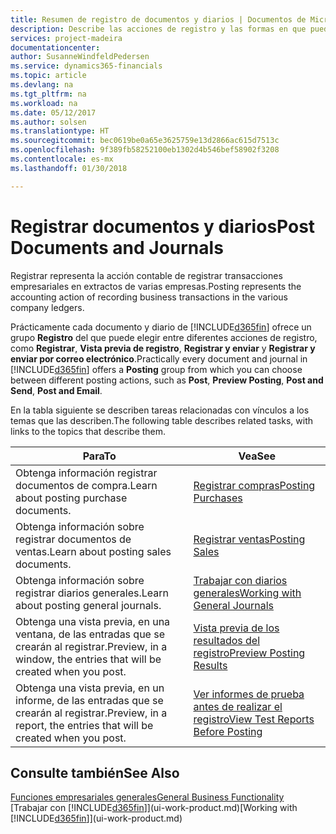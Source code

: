 ```yaml
---
title: Resumen de registro de documentos y diarios | Documentos de Microsoft
description: Describe las acciones de registro y las formas en que puede enviar documentos y diarios.
services: project-madeira
documentationcenter: 
author: SusanneWindfeldPedersen
ms.service: dynamics365-financials
ms.topic: article
ms.devlang: na
ms.tgt_pltfrm: na
ms.workload: na
ms.date: 05/12/2017
ms.author: solsen
ms.translationtype: HT
ms.sourcegitcommit: bec0619be0a65e3625759e13d2866ac615d7513c
ms.openlocfilehash: 9f389fb58252100eb1302d4b546bef58902f3208
ms.contentlocale: es-mx
ms.lasthandoff: 01/30/2018

---
```

# <a name="post-documents-and-journals"></a><span data-ttu-id="8204a-103">Registrar documentos y diarios</span><span class="sxs-lookup"><span data-stu-id="8204a-103">Post Documents and Journals</span></span>
<span data-ttu-id="8204a-104">Registrar representa la acción contable de registrar transacciones empresariales en extractos de varias empresas.</span><span class="sxs-lookup"><span data-stu-id="8204a-104">Posting represents the accounting action of recording business transactions in the various company ledgers.</span></span>

<span data-ttu-id="8204a-105">Prácticamente cada documento y diario de [!INCLUDE[d365fin](includes/d365fin_md.md)] ofrece un grupo **Registro** del que puede elegir entre diferentes acciones de registro, como **Registrar**, **Vista previa de registro**, **Registrar y enviar** y **Registrar y enviar por correo electrónico**.</span><span class="sxs-lookup"><span data-stu-id="8204a-105">Practically every document and journal in [!INCLUDE[d365fin](includes/d365fin_md.md)] offers a **Posting** group from which you can choose between different posting actions, such as **Post**, **Preview Posting**, **Post and Send**, **Post and Email**.</span></span>

<span data-ttu-id="8204a-106">En la tabla siguiente se describen tareas relacionadas con vínculos a los temas que las describen.</span><span class="sxs-lookup"><span data-stu-id="8204a-106">The following table describes related tasks, with links to the topics that describe them.</span></span>

| <span data-ttu-id="8204a-107">Para</span><span class="sxs-lookup"><span data-stu-id="8204a-107">To</span></span> | <span data-ttu-id="8204a-108">Vea</span><span class="sxs-lookup"><span data-stu-id="8204a-108">See</span></span> |
| --- | --- |
| <span data-ttu-id="8204a-109">Obtenga información registrar documentos de compra.</span><span class="sxs-lookup"><span data-stu-id="8204a-109">Learn about posting purchase documents.</span></span> |[<span data-ttu-id="8204a-110">Registrar compras</span><span class="sxs-lookup"><span data-stu-id="8204a-110">Posting Purchases</span></span>](ui-post-purchases.md) |
| <span data-ttu-id="8204a-111">Obtenga información sobre registrar documentos de ventas.</span><span class="sxs-lookup"><span data-stu-id="8204a-111">Learn about posting sales documents.</span></span> |[<span data-ttu-id="8204a-112">Registrar ventas</span><span class="sxs-lookup"><span data-stu-id="8204a-112">Posting Sales</span></span>](ui-post-sales.md) |
| <span data-ttu-id="8204a-113">Obtenga información sobre registrar diarios generales.</span><span class="sxs-lookup"><span data-stu-id="8204a-113">Learn about posting general journals.</span></span> |[<span data-ttu-id="8204a-114">Trabajar con diarios generales</span><span class="sxs-lookup"><span data-stu-id="8204a-114">Working with General Journals</span></span>](ui-work-general-journals.md) |
| <span data-ttu-id="8204a-115">Obtenga una vista previa, en una ventana, de las entradas que se crearán al registrar.</span><span class="sxs-lookup"><span data-stu-id="8204a-115">Preview, in a window, the entries that will be created when you post.</span></span> |[<span data-ttu-id="8204a-116">Vista previa de los resultados del registro</span><span class="sxs-lookup"><span data-stu-id="8204a-116">Preview Posting Results</span></span>](ui-how-preview-post-results.md) |
| <span data-ttu-id="8204a-117">Obtenga una vista previa, en un informe, de las entradas que se crearán al registrar.</span><span class="sxs-lookup"><span data-stu-id="8204a-117">Preview, in a report, the entries that will be created when you post.</span></span> |[<span data-ttu-id="8204a-118">Ver informes de prueba antes de realizar el registro</span><span class="sxs-lookup"><span data-stu-id="8204a-118">View Test Reports Before Posting</span></span>](ui-how-view-test-reports-posting.md) |

## <a name="see-also"></a><span data-ttu-id="8204a-119">Consulte también</span><span class="sxs-lookup"><span data-stu-id="8204a-119">See Also</span></span>
[<span data-ttu-id="8204a-120">Funciones empresariales generales</span><span class="sxs-lookup"><span data-stu-id="8204a-120">General Business Functionality</span></span>](ui-across-business-areas.md)  
<span data-ttu-id="8204a-121">[Trabajar con [!INCLUDE[d365fin](includes/d365fin_md.md)]](ui-work-product.md)</span><span class="sxs-lookup"><span data-stu-id="8204a-121">[Working with [!INCLUDE[d365fin](includes/d365fin_md.md)]](ui-work-product.md)</span></span>


